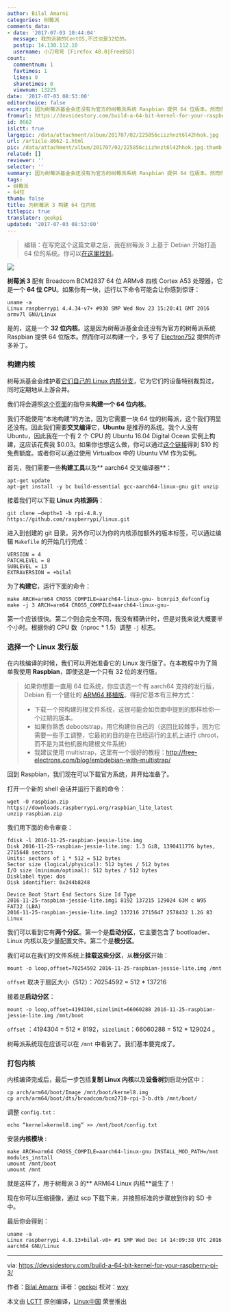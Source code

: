 ```yaml
---
author: Bilal Amarni
categories: 树莓派
comments_data:
- date: '2017-07-03 10:44:04'
  message: 我的派装的CentOS,不过也是32位的。
  postip: 14.130.112.10
  username: 小刀弯弯 [Firefox 40.0|FreeBSD]
count:
  commentnum: 1
  favtimes: 1
  likes: 0
  sharetimes: 0
  viewnum: 13225
date: '2017-07-03 08:53:00'
editorchoice: false
excerpt: 因为树莓派基金会还没有为官方的树莓派系统 Raspbian 提供 64 位版本。然而你可以构建一个，多亏了 Electron752 提供的许多补丁。
fromurl: https://devsidestory.com/build-a-64-bit-kernel-for-your-raspberry-pi-3/
id: 8662
islctt: true
largepic: /data/attachment/album/201707/02/225856ciizhnzt6l42hhok.jpg
url: /article-8662-1.html
pic: /data/attachment/album/201707/02/225856ciizhnzt6l42hhok.jpg.thumb.jpg
related: []
reviewer: ''
selector: ''
summary: 因为树莓派基金会还没有为官方的树莓派系统 Raspbian 提供 64 位版本。然而你可以构建一个，多亏了 Electron752 提供的许多补丁。
tags:
- 树莓派
- 64位
thumb: false
title: 为树莓派 3 构建 64 位内核
titlepic: true
translator: geekpi
updated: '2017-07-03 08:53:00'
---
```



> 
> 编辑：在写完这个这篇文章之后，我在树莓派 3 上基于 Debian 开始打造 64 位的系统。你可以[在这里找到](https://github.com/bamarni/pi64)。
> 
> 
> 


**![](/data/attachment/album/201707/02/225856ciizhnzt6l42hhok.jpg)**


**树莓派 3** 配有 Broadcom BCM2837 64 位 ARMv8 四核 Cortex A53 处理器，它是一个 **64 位 CPU**。如果你有一块，运行以下命令可能会让你感到惊讶：



```
uname -a
Linux raspberrypi 4.4.34-v7+ #930 SMP Wed Nov 23 15:20:41 GMT 2016 armv7l GNU/Linux

```

是的，这是一个 **32 位内核**。这是因为树莓派基金会还没有为官方的树莓派系统 Raspbian 提供 64 位版本。然而你可以构建一个，多亏了 [Electron752](https://github.com/Electron752) 提供的许多补丁。


### 构建内核


树莓派基金会维护着[它们自己的 Linux 内核分支](https://github.com/raspberrypi/linux)，它为它们的设备特别裁剪过，同时定期地从上游合并。


我们将会遵照[这个页面](https://www.raspberrypi.org/documentation/linux/kernel/building.md)的指导来**构建一个 64 位内核**。


我们不能使用“本地构建”的方法，因为它需要一块 64 位的树莓派，这个我们明显还没有。因此我们需要**交叉编译**它，**Ubuntu** 是推荐的系统。我个人没有 Ubuntu，因此我在一个有 2 个 CPU 的 Ubuntu 16.04 Digital Ocean 实例上构建，这应该花费我 $0.03。如果你也想这么做，你可以通过[这个链接](https://m.do.co/c/8ef9c5832a9c)得到 $10 的免费额度。或者你可以通过使用 Virtualbox 中的 Ubuntu VM 作为实例。


首先，我们需要一些**构建工具**以及\*\* aarch64 交叉编译器\*\*：



```
apt-get update
apt-get install -y bc build-essential gcc-aarch64-linux-gnu git unzip

```

接着我们可以下载 **Linux 内核源码**：



```
git clone –depth=1 -b rpi-4.8.y https://github.com/raspberrypi/linux.git

```

进入到创建的 git 目录。另外你可以为你的内核添加额外的版本标签，可以通过编辑 `Makefile` 的开始几行完成：



```
VERSION = 4
PATCHLEVEL = 8
SUBLEVEL = 13
EXTRAVERSION = +bilal

```

为了**构建它**，运行下面的命令：



```
make ARCH=arm64 CROSS_COMPILE=aarch64-linux-gnu- bcmrpi3_defconfig
make -j 3 ARCH=arm64 CROSS_COMPILE=aarch64-linux-gnu-

```

第一个应该很快。第二个则会完全不同，我没有精确计时，但是对我来说大概要半个小时。根据你的 CPU 数（nproc \* 1.5）调整 `-j` 标志。


### 选择一个 Linux 发行版


在内核编译的时候，我们可以开始准备它的 Linux 发行版了。在本教程中为了简单我使用 **Raspbian**，即使这是一个只有 32 位的发行版。



> 
> 如果你想要一直用 64 位系统，你应该选一个有 aarch64 支持的发行版，Debian 有一个健壮的 [ARM64 移植版](https://wiki.debian.org/Arm64Port)。得到它基本有三种方式：
> 
> 
> * 下载一个预构建的根文件系统，这很可能会如页面中提到的那样给你一个过期的版本。
> * 如果你熟悉 debootstrap，用它构建你自己的（这回比较棘手，因为它需要一些手工调整，它最初的目的是在已经运行的主机上进行 chroot，而不是为其他机器构建根文件系统）
> * 我建议使用 multistrap，这里有一个很好的教程：<http://free-electrons.com/blog/embdebian-with-multistrap/>
> 
> 
> 


回到 Raspbian，我们现在可以下载官方系统，并开始准备了。


打开一个新的 shell 会话并运行下面的命令：



```
wget -O raspbian.zip https://downloads.raspberrypi.org/raspbian_lite_latest
unzip raspbian.zip

```

我们用下面的命令审查：



```
fdisk -l 2016-11-25-raspbian-jessie-lite.img
Disk 2016-11-25-raspbian-jessie-lite.img: 1.3 GiB, 1390411776 bytes, 2715648 sectors
Units: sectors of 1 * 512 = 512 bytes
Sector size (logical/physical): 512 bytes / 512 bytes
I/O size (minimum/optimal): 512 bytes / 512 bytes
Disklabel type: dos
Disk identifier: 0x244b8248

Device Boot Start End Sectors Size Id Type
2016-11-25-raspbian-jessie-lite.img1 8192 137215 129024 63M c W95 FAT32 (LBA)
2016-11-25-raspbian-jessie-lite.img2 137216 2715647 2578432 1.2G 83 Linux

```

我们可以看到它有**两个分区**。第一个是**启动分区**，它主要包含了 bootloader、Linux 内核以及少量配置文件。第二个是**根分区**。


我们可以在我们的文件系统上**挂载这些分区**，从**根分区**开始：



```
mount -o loop,offset=70254592 2016-11-25-raspbian-jessie-lite.img /mnt

```

`offset` 取决于扇区大小（512）：70254592 = 512 \* 137216


接着是**启动分区**：



```
mount -o loop,offset=4194304,sizelimit=66060288 2016-11-25-raspbian-jessie-lite.img /mnt/boot

```

`offset` ：4194304 = 512 \* 8192，`sizelimit`：66060288 = 512 \* 129024 。


树莓派系统现在应该可以在 `/mnt` 中看到了。我们基本要完成了。


### 打包内核


内核编译完成后，最后一步包括**复制 Linux 内核**以及**设备树**到启动分区中：



```
cp arch/arm64/boot/Image /mnt/boot/kernel8.img
cp arch/arm64/boot/dts/broadcom/bcm2710-rpi-3-b.dtb /mnt/boot/

```

调整 `config.txt` :



```
echo “kernel=kernel8.img” >> /mnt/boot/config.txt

```

安装**内核模块** :



```
make ARCH=arm64 CROSS_COMPILE=aarch64-linux-gnu INSTALL_MOD_PATH=/mnt modules_install
umount /mnt/boot
umount /mnt

```

就是这样了，用于树莓派 3 的\*\* ARM64 Linux 内核\*\*诞生了！


现在你可以压缩镜像，通过 scp 下载下来，并按照标准的步骤放到你的 SD 卡中。


最后你会得到：



```
uname -a
Linux raspberrypi 4.8.13+bilal-v8+ #1 SMP Wed Dec 14 14:09:38 UTC 2016 aarch64 GNU/Linux

```



---


via: <https://devsidestory.com/build-a-64-bit-kernel-for-your-raspberry-pi-3/>


作者：[Bilal Amarni](http://devsidestory.com/about-me) 译者：[geekpi](https://github.com/geekpi) 校对：[wxy](https://github.com/wxy)


本文由 [LCTT](https://github.com/LCTT/TranslateProject) 原创编译，[Linux中国](https://linux.cn/) 荣誉推出